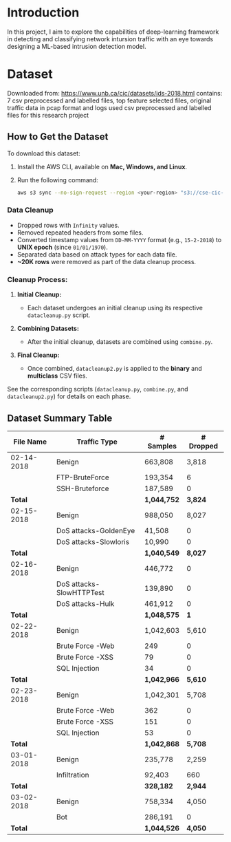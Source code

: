 # Introduction


In this project, I aim to explore the capabilities of deep-learning framework in detecting and classifying network intursion traffic with an eye towards designing a ML-based intrusion detection model.

# Dataset


Downloaded from: https://www.unb.ca/cic/datasets/ids-2018.html
contains: 7 csv preprocessed and labelled files, top feature selected files, original traffic data in pcap format and logs
used csv preprocessed and labelled files for this research project

## How to Get the Dataset

To download this dataset:

1. Install the AWS CLI, available on **Mac, Windows, and Linux**.
2. Run the following command:

   ```sh
   aws s3 sync --no-sign-request --region <your-region> "s3://cse-cic-ids2018/" dest-dir

### Data Cleanup
- Dropped rows with `Infinity` values.
- Removed repeated headers from some files.
- Converted timestamp values from `DD-MM-YYYY` format (e.g., `15-2-2018`) to **UNIX epoch** (since `01/01/1970`).
- Separated data based on attack types for each data file.
- **~20K rows** were removed as part of the data cleanup process.

### Cleanup Process:
1. **Initial Cleanup:**  
   - Each dataset undergoes an initial cleanup using its respective `datacleanup.py` script.
   
2. **Combining Datasets:**  
   - After the initial cleanup, datasets are combined using `combine.py`.  

3. **Final Cleanup:**  
   - Once combined, `datacleanup2.py` is applied to the **binary** and **multiclass** CSV files.

See the corresponding scripts (`datacleanup.py`, `combine.py`, and `datacleanup2.py`) for details on each phase.

## Dataset Summary Table

| File Name   | Traffic Type                  | # Samples  | # Dropped |
|------------|--------------------------------|------------|------------|
| 02-14-2018 | Benign                        | 663,808     | 3,818      |
|            | FTP-BruteForce                 | 193,354     | 6          |
|            | SSH-Bruteforce                 | 187,589     | 0          |
| **Total**   |                                | **1,044,752** | **3,824**  |
| 02-15-2018 | Benign                        | 988,050     | 8,027      |
|            | DoS attacks-GoldenEye          | 41,508      | 0          |
|            | DoS attacks-Slowloris          | 10,990      | 0          |
| **Total**   |                                | **1,040,549** | **8,027**  |
| 02-16-2018 | Benign                        | 446,772     | 0          |
|            | DoS attacks-SlowHTTPTest       | 139,890     | 0          |
|            | DoS attacks-Hulk               | 461,912     | 0          |
| **Total**   |                                | **1,048,575** | **1**      |
| 02-22-2018 | Benign                        | 1,042,603   | 5,610      |
|            | Brute Force -Web               | 249         | 0          |
|            | Brute Force -XSS               | 79          | 0          |
|            | SQL Injection                  | 34          | 0          |
| **Total**   |                                | **1,042,966** | **5,610**  |
| 02-23-2018 | Benign                        | 1,042,301   | 5,708      |
|            | Brute Force -Web               | 362         | 0          |
|            | Brute Force -XSS               | 151         | 0          |
|            | SQL Injection                  | 53          | 0          |
| **Total**   |                                | **1,042,868** | **5,708**  |
| 03-01-2018 | Benign                        | 235,778     | 2,259      |
|            | Infiltration                   | 92,403      | 660        |
| **Total**   |                                | **328,182**  | **2,944**  |
| 03-02-2018 | Benign                        | 758,334     | 4,050      |
|            | Bot                            | 286,191     | 0          |
| **Total**   |                                | **1,044,526** | **4,050**  |


